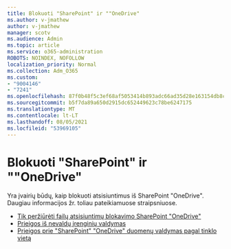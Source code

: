 ```yaml
---
title: Blokuoti "SharePoint" ir ""OneDrive"
ms.author: v-jmathew
author: v-jmathew
manager: scotv
ms.audience: Admin
ms.topic: article
ms.service: o365-administration
ROBOTS: NOINDEX, NOFOLLOW
localization_priority: Normal
ms.collection: Adm_O365
ms.custom:
- "9004146"
- "7241"
ms.openlocfilehash: 87f0b48f5c3ef68af5053414b893adc66ad35d28e163154db8c3f2b3a52cf4a7
ms.sourcegitcommit: b5f7da89a650d2915dc652449623c78be6247175
ms.translationtype: MT
ms.contentlocale: lt-LT
ms.lasthandoff: 08/05/2021
ms.locfileid: "53969105"
---
```

# <a name="block-downloads-for-sharepoint-and-onedrive"></a>Blokuoti "SharePoint" ir ""OneDrive"

Yra įvairių būdų, kaip blokuoti atsisiuntimus iš SharePoint "OneDrive". Daugiau informacijos žr. toliau pateikiamuose straipsniuose.

- [Tik peržiūrėti failų atsisiuntimų blokavimo SharePoint "OneDrive"](https://support.microsoft.com/office/block-downloads-for-view-only-files-in-sharepoint-and-onedrive-6051184b-62ac-4149-b874-13dcd40ef91e)
- [Prieigos iš nevaldų įrenginių valdymas](https://docs.microsoft.com/sharepoint/control-access-from-unmanaged-devices)
- [Prieigos prie "SharePoint" "OneDrive" duomenų valdymas pagal tinklo vietą](https://docs.microsoft.com/sharepoint/control-access-based-on-network-location)
